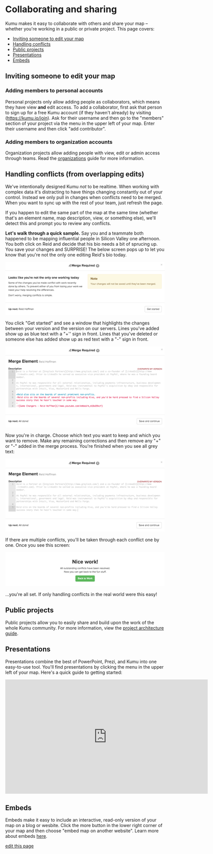 # Collaborating and sharing

Kumu makes it easy to collaborate with others and share your map – whether you're working in a public or private project. This page covers:

* [Inviting someone to edit your map](#inviting-someone-to-edit-your-map)
* [Handling conflicts](#handling-conflicts-from-overlapping-edits)
* [Public projects](#public-projects)
* [Presentations](#presentations)
* [Embeds](#embeds)

## Inviting someone to edit your map

### Adding members to personal accounts
Personal projects only allow adding people as collaborators, which means they have view **and** edit access. To add a collaborator, first ask that person to sign up for a free Kumu account (if they haven't already) by visiting (https://kumu.io/join). Ask for their username and then go to the "members" section of your project via the menu in the upper left of your map. Enter their username and then click "add contributor".

### Adding members to organization accounts
Organization projects allow adding people with view, edit or admin access through teams. Read the [organizations](/guides/organizations.html) guide for more information.

## Handling conflicts (from overlapping edits)

We've intentionally designed Kumu *not* to be realtime. When working with complex data it's distracting to have things changing constantly out of your control. Instead we only pull in changes when conflicts need to be merged. When you want to sync up with the rest of your team, just refresh the page.

If you happen to edit the same part of the map at the same time (whether that's an element name, map description, view, or something else), we'll detect this and prompt you to review any conflicts.

**Let's walk through a quick sample.** Say you and a teammate both happened to be mapping influential people in Silicon Valley one afternoon. You both click on Reid and decide that his bio needs a bit of sprucing up. You save your changes and SURPRISE! The below screen pops up to let you know that you're not the only one editing Reid's bio today.

![Conflicts Step 1](/images/merge-1.png)

You click "Get started" and see a window that highlights the changes between your version and the version on our servers. Lines you've added show up as blue text with a "+'' sign in front. Lines that you've deleted or someone else has added show up as red text with a "-" sign in front.

![Conflicts Step 2](/images/merge-2.png)

Now you're in charge. Choose which text you want to keep and which you want to remove. Make any remaining corrections and then remove any "+" or "-" added in the merge process. You're finished when you see all grey text:

![Conflicts Step 3](/images/merge-3.png)

If there are multiple conflicts, you'll be taken through each conflict one by one. Once you see this screen:

![Conflicts Step 4](/images/merge-4.png)

...you're all set. If only handling conflicts in the real world were this easy!

## Public projects

Public projects allow you to easily share and build upon the work of the whole Kumu community. For more information, view the [project architecture guide](/guides/project-architecture.html).

## Presentations

Presentations combine the best of PowerPoint, Prezi, and Kumu into one easy-to-use tool. You'll find presentations by clicking the menu in the upper left of your map. Here's a quick guide to getting started:

<iframe src="https://player.vimeo.com/video/118975099" width="640" height="360" frameborder="0" webkitallowfullscreen mozallowfullscreen allowfullscreen></iframe>

## Embeds

Embeds make it easy to include an interactive, read-only version of your map on a blog or wesbite. Click the more button in the lower right corner of your map and then choose "embed map on another website". Learn more about embeds [here](/guides/share-and-embed.md).



<span class="edit-link"><a href="https://github.com/kumu/docs/blob/master/guides/collaboration.md" target="_blank"><i class="fa fa-github"></i> edit this page</a></span>
